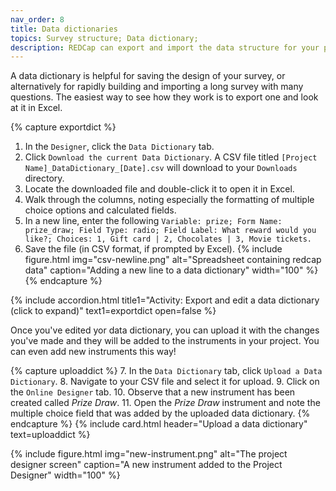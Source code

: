 ```yaml
---
nav_order: 8
title: Data dictionaries
topics: Survey structure; Data dictionary; 
description: REDCap can export and import the data structure for your project into a CSV-formatted file called a data dictionary.
---
```


A data dictionary is helpful for saving the design of your survey, or alternatively for rapidly building and importing a long survey with many questions. The easiest way to see how they work is to export one and look at it in Excel.

{% capture exportdict %}

1. In the `Designer`, click the `Data Dictionary` tab.
2. Click `Download the current Data Dictionary`. A CSV file titled `[Project Name]_DataDictionary_[Date].csv` will download to your `Downloads` directory.
3. Locate the downloaded file and double-click it to open it in Excel.
4. Walk through the columns, noting especially the formatting of multiple choice options and calculated fields.
5. In a new line, enter the following
    `Variable: prize; Form Name: prize_draw; Field Type: radio; Field Label: What reward would you like?; Choices: 1, Gift card | 2, Chocolates | 3, Movie tickets.`
6. Save the file (in CSV format, if prompted by Excel).
{% include figure.html img="csv-newline.png" alt="Spreadsheet containing redcap data" caption="Adding a new line to a data dictionary" width="100" %}
{% endcapture %}

{% include accordion.html title1="Activity: Export and edit a data dictionary (click to expand)" text1=exportdict open=false %}

Once you've edited yor data dictionary, you can upload it with the changes you've made and they will be added to the instruments in your project. You can even add new instruments this way!

{% capture uploaddict %}
7. In the `Data Dictionary` tab, click `Upload a Data Dictionary`.
8. Navigate to your CSV file and select it for upload.
9. Click on the `Online Designer` tab.
10. Observe that a new instrument has been created called _Prize Draw_.
11. Open the _Prize Draw_ instrument and note the multiple choice field that was added by the uploaded data dictionary.
{% endcapture %}
{% include card.html header="Upload a data dictionary" text=uploaddict %}

{% include figure.html img="new-instrument.png" alt="The project designer screen" caption="A new instrument added to the Project Designer" width="100" %}
